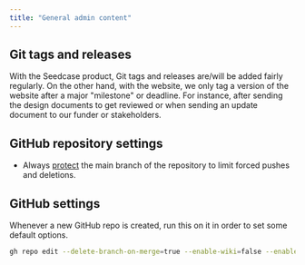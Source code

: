 ```yaml
---
title: "General admin content"
---
```


## Git tags and releases

With the Seedcase product, Git tags and releases are/will be added
fairly regularly. On the other hand, with the website, we only tag a
version of the website after a major "milestone" or deadline. For
instance, after sending the design documents to get reviewed or when
sending an update document to our funder or stakeholders.

## GitHub repository settings

-   Always
    [protect](https://docs.github.com/en/repositories/configuring-branches-and-merges-in-your-repository/managing-protected-branches/managing-a-branch-protection-rule)
    the main branch of the repository to limit forced pushes and
    deletions.

## GitHub settings

Whenever a new GitHub repo is created, run this on it in order to set some default options.

``` bash
gh repo edit --delete-branch-on-merge=true --enable-wiki=false --enable-discussions=false
```

